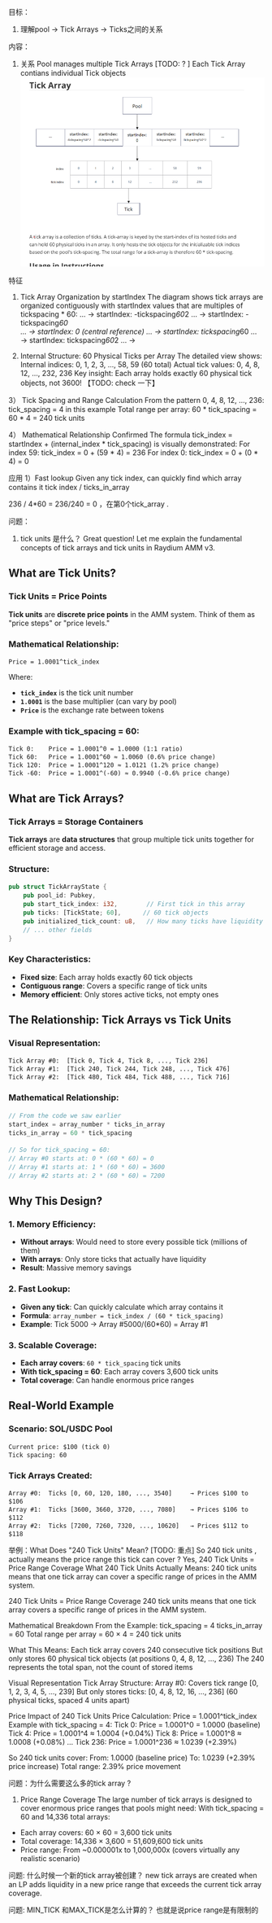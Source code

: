目标：
1. 理解pool -> Tick Arrays -> Ticks之间的关系



内容：
1. 关系
Pool manages multiple Tick Arrays   [TODO: ? ]
Each Tick Array contians individual Tick objects
![Tick Array](tick_array.png)


特征
1) Tick Array Organization by startIndex 
The diagram shows tick arrays are organized contiguously with startIndex values that are multiples of tickspacing * 60:
... → startIndex: -tickspacing*60*2
... → startIndex: -tickspacing*60  
... → startIndex: 0 (central reference)
... → startIndex: tickspacing*60
... → startIndex: tickspacing*60*2
... →


2) Internal Structure: 60 Physical Ticks per Array
The detailed view shows:
Internal indices: 0, 1, 2, 3, ..., 58, 59 (60 total)
Actual tick values: 0, 4, 8, 12, ..., 232, 236
Key insight: Each array holds exactly 60 physical tick objects, not 3600!  【TODO: check 一下】

3） Tick Spacing and Range Calculation
From the pattern 0, 4, 8, 12, ..., 236:
tick_spacing = 4 in this example
Total range per array: 60 * tick_spacing = 60 * 4 = 240 tick units

4）  Mathematical Relationship Confirmed
The formula tick_index = startIndex + (internal_index * tick_spacing) is visually demonstrated:
For index 59: tick_index = 0 + (59 * 4) = 236
For index 0: tick_index = 0 + (0 * 4) = 0


应用
1）Fast lookup
Given any tick index, can quickly find which array contains it
tick index / ticks_in_array

236 / 4*60 = 236/240 = 0 ，在第0个tick_array .


问题：
1. tick units 是什么？ 
Great question! Let me explain the fundamental concepts of tick arrays and tick units in Raydium AMM v3.

## **What are Tick Units?**

### **Tick Units = Price Points**

**Tick units** are **discrete price points** in the AMM system. Think of them as "price steps" or "price levels."

### **Mathematical Relationship:**
```
Price = 1.0001^tick_index
```

Where:
- **`tick_index`** is the tick unit number
- **`1.0001`** is the base multiplier (can vary by pool)
- **`Price`** is the exchange rate between tokens

### **Example with tick_spacing = 60:**
```
Tick 0:    Price = 1.0001^0 = 1.0000 (1:1 ratio)
Tick 60:   Price = 1.0001^60 ≈ 1.0060 (0.6% price change)
Tick 120:  Price = 1.0001^120 ≈ 1.0121 (1.2% price change)
Tick -60:  Price = 1.0001^(-60) ≈ 0.9940 (-0.6% price change)
```

## **What are Tick Arrays?**

### **Tick Arrays = Storage Containers**

**Tick arrays** are **data structures** that group multiple tick units together for efficient storage and access.

### **Structure:**
```rust
pub struct TickArrayState {
    pub pool_id: Pubkey,
    pub start_tick_index: i32,        // First tick in this array
    pub ticks: [TickState; 60],      // 60 tick objects
    pub initialized_tick_count: u8,   // How many ticks have liquidity
    // ... other fields
}
```

### **Key Characteristics:**
- **Fixed size**: Each array holds exactly 60 tick objects
- **Contiguous range**: Covers a specific range of tick units
- **Memory efficient**: Only stores active ticks, not empty ones

## **The Relationship: Tick Arrays vs Tick Units**

### **Visual Representation:**
```
Tick Array #0:  [Tick 0, Tick 4, Tick 8, ..., Tick 236]
Tick Array #1:  [Tick 240, Tick 244, Tick 248, ..., Tick 476]  
Tick Array #2:  [Tick 480, Tick 484, Tick 488, ..., Tick 716]
```

### **Mathematical Relationship:**
```rust
// From the code we saw earlier
start_index = array_number * ticks_in_array
ticks_in_array = 60 * tick_spacing

// So for tick_spacing = 60:
// Array #0 starts at: 0 * (60 * 60) = 0
// Array #1 starts at: 1 * (60 * 60) = 3600  
// Array #2 starts at: 2 * (60 * 60) = 7200
```

## **Why This Design?**

### **1. Memory Efficiency:**
- **Without arrays**: Would need to store every possible tick (millions of them)
- **With arrays**: Only store ticks that actually have liquidity
- **Result**: Massive memory savings

### **2. Fast Lookup:**
- **Given any tick**: Can quickly calculate which array contains it
- **Formula**: `array_number = tick_index / (60 * tick_spacing)`
- **Example**: Tick 5000 → Array #5000/(60*60) = Array #1

### **3. Scalable Coverage:**
- **Each array covers**: `60 * tick_spacing` tick units
- **With tick_spacing = 60**: Each array covers 3,600 tick units
- **Total coverage**: Can handle enormous price ranges

## **Real-World Example**

### **Scenario: SOL/USDC Pool**
```
Current price: $100 (tick 0)
Tick spacing: 60
```

### **Tick Arrays Created:**
```
Array #0:  Ticks [0, 60, 120, 180, ..., 3540]     → Prices $100 to $106
Array #1:  Ticks [3600, 3660, 3720, ..., 7080]    → Prices $106 to $112  
Array #2:  Ticks [7200, 7260, 7320, ..., 10620]   → Prices $112 to $118
```


举例：What Does "240 Tick Units" Mean?  [TODO: 重点]
So 240 tick units , actually means the price range this tick can cover ? 
Yes, 240 Tick Units = Price Range Coverage
What 240 Tick Units Actually Means:
240 tick units means that one tick array can cover a specific range of prices in the AMM system.

240 Tick Units = Price Range Coverage
240 tick units means that one tick array covers a specific range of prices in the AMM system.

Mathematical Breakdown
    From the Example:
    tick_spacing = 4
    ticks_in_array = 60
    Total range per array = 60 × 4 = 240 tick units

What This Means:
    Each tick array covers 240 consecutive tick positions
    But only stores 60 physical tick objects (at positions 0, 4, 8, 12, ..., 236)
    The 240 represents the total span, not the count of stored items

Visual Representation
Tick Array Structure:
Array #0: Covers tick range [0, 1, 2, 3, 4, 5, ..., 239]
         But only stores ticks: [0, 4, 8, 12, 16, ..., 236]
         (60 physical ticks, spaced 4 units apart)
        
Price Impact of 240 Tick Units
Price Calculation:
    Price = 1.0001^tick_index
Example with tick_spacing = 4:
    Tick 0:   Price = 1.0001^0 = 1.0000 (baseline)
    Tick 4:   Price = 1.0001^4 ≈ 1.0004 (+0.04%)
    Tick 8:   Price = 1.0001^8 ≈ 1.0008 (+0.08%)
    ...
    Tick 236: Price = 1.0001^236 ≈ 1.0239 (+2.39%)

So 240 tick units cover:
    From: 1.0000 (baseline price)
    To: 1.0239 (+2.39% price increase)
    Total range: 2.39% price movement


问题：为什么需要这么多的tick array ?
1. Price Range Coverage
The large number of tick arrays is designed to cover enormous price ranges that pools might need:
With tick_spacing = 60 and 14,336 total arrays:
- Each array covers: 60 × 60 = 3,600 tick units
- Total coverage: 14,336 × 3,600 = 51,609,600 tick units
- Price range: From ~0.000001x to 1,000,000x (covers virtually any realistic scenario)


问题:  什么时候一个新的tick array被创建？
new tick arrays are created when an LP adds liquidity in a new price range that exceeds the current tick array coverage.


问题: MIN_TICK 和MAX_TICK是怎么计算的？ 
也就是说price range是有限制的


